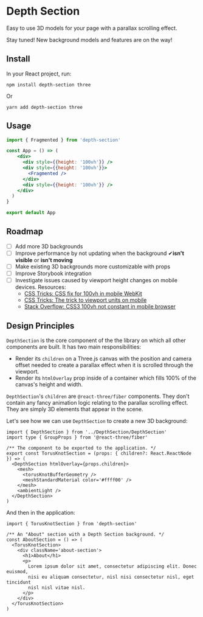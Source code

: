 # Depth Section

Easy to use 3D models for your page with a parallax scrolling effect.

Stay tuned! New background models and features are on the way!

## Install

In your React project, run:

```
npm install depth-section three
```

Or

```
yarn add depth-section three
```

## Usage

```jsx
import { Fragmented } from 'depth-section'

const App = () => (
    <div>
      <div style={{height: '100vh'}} />
      <div style={{height: '100vh'}}>
        <Fragmented />
      </div>
      <div style={{height: '100vh'}} />
    </div>
  )
}

export default App
```

## Roadmap

- [ ] Add more 3D backgrounds
- [ ] Improve performance by not updating when the background ✔**isn't visible** or **isn't moving**
- [ ] Make existing 3D backgrounds more customizable with props
- [ ] Improve Storybook integration
- [ ] Investigate issues caused by viewport height changes on mobile devices. Resources:
  - [CSS Tricks: CSS fix for 100vh in mobile WebKit](https://css-tricks.com/css-fix-for-100vh-in-mobile-webkit/)
  - [CSS Tricks: The trick to viewport units on mobile](https://css-tricks.com/the-trick-to-viewport-units-on-mobile/)
  - [Stack Overflow: CSS3 100vh not constant in mobile browser](https://stackoverflow.com/questions/37112218/css3-100vh-not-constant-in-mobile-browser)

## Design Principles

`DepthSection` is the core component of the the library on which all other components are built. It has two main responsibilities:

- Render its `children` on a Three.js canvas with the position and camera offset needed to create a parallax effect when it is scrolled through the viewport.
- Render its `htmlOverlay` prop inside of a container which fills 100% of the canvas's height and width.

`DepthSection`'s `children` are `@react-three/fiber` components. They don't contain any fancy animation logic relating to the parallax scrolling effect. They are simply 3D elements that appear in the scene.

Let's see how we can use `DepthSection` to create a new 3D background:

```tsx
import { DepthSection } from '../DepthSection/DepthSection'
import type { GroupProps } from '@react-three/fiber'

/** The component to be exported to the application. */
export const TorusKnotSection = (props: { children?: React.ReactNode }) => (
  <DepthSection htmlOverlay={props.children}>
    <mesh>
      <torusKnotBufferGeometry />
      <meshStandardMaterial color='#ffff00' />
    </mesh>
    <ambientLight />
  </DepthSection>
)
```

And then in the application:

```tsx
import { TorusKnotSection } from 'depth-section'

/** An "About" section with a Depth Section background. */
const AboutSection = () => (
  <TorusKnotSection>
    <div className='about-section'>
      <h1>About</h1>
      <p>
        Lorem ipsum dolor sit amet, consectetur adipiscing elit. Donec euismod,
        nisi eu aliquam consectetur, nisl nisi consectetur nisl, eget tincidunt
        nisl nisl vitae nisl.
      </p>
    </div>
  </TorusKnotSection>
)
```
